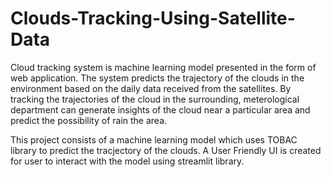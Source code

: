 # Clouds-Tracking-Using-Satellite-Data

Cloud tracking system is machine learning model presented in the form of web application. The system predicts the trajectory of the clouds in the environment based on the daily data received from the satellites. By tracking the trajectories of the cloud in the surrounding, meterological department can generate insights of the cloud near a particular area and predict the possibility of rain the area.

This project consists of a machine learning model which uses TOBAC library to predict the tracjectory of the clouds. 
A User Friendly UI is created for user to interact with the model using streamlit library.

